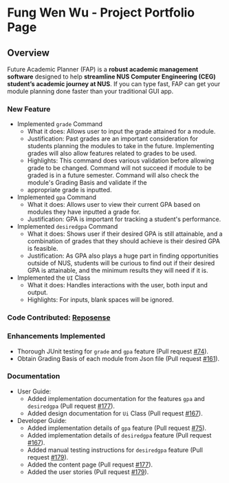 # Fung Wen Wu - Project Portfolio Page

## Overview

Future Academic Planner (FAP) is a **robust academic management software** designed to help **streamline NUS Computer
Engineering (CEG) student’s academic journey at NUS**. If you can type fast, FAP can get your module planning done
faster than your traditional GUI app.

### New Feature

- Implemented `grade` Command 
  - What it does: Allows user to input the grade attained for a module.
  - Justification: Past grades are an important consideration for students planning the modules to take in the future. 
  Implementing grades will also allow features related to grades to be used.
  - Highlights: This command does various validation before allowing grade to be changed. Command will not succeed if 
  module to be graded is in a future semester. Command will also check the module's Grading Basis and validate if the 
  - appropriate grade is inputted.
- Implemented `gpa` Command
  - What it does: Allows user to view their current GPA based on modules they have inputted a grade for.
  - Justification: GPA is important for tracking a student's performance.
- Implemented `desiredgpa` Command
    - What it does: Shows user if their desired GPA is still attainable, and a combination of grades that they should 
  achieve is their desired GPA is feasible.
    - Justification: As GPA also plays a huge part in finding opportunities outside of NUS, students will be curious to 
  find out if their desired GPA is attainable, and the minimum results they will need if it is.
- Implemented the `UI` Class
  - What it does: Handles interactions with the user, both input and output.
  - Highlights: For inputs, blank spaces will be ignored.

### Code Contributed: [Reposense](https://nus-cs2113-ay2324s2.github.io/tp-dashboard/?search=fungg0&breakdown=true)

### Enhancements Implemented

- Thorough JUnit testing for `grade` and `gpa` feature (Pull request [#74](https://github.com/AY2324S2-CS2113-W14-3/tp/pull/74)).
- Obtain Grading Basis of each module from Json file (Pull request [#161](https://github.com/AY2324S2-CS2113-W14-3/tp/pull/161)).

### Documentation

- User Guide:
  - Added implementation documentation for the features `gpa` and `desiredgpa` (Pull request [#177](https://github.com/AY2324S2-CS2113-W14-3/tp/pull/177)).
  - Added design documentation for `Ui` Class (Pull request [#167](https://github.com/AY2324S2-CS2113-W14-3/tp/pull/167)).
- Developer Guide:
  - Added implementation details of `gpa` feature (Pull request [#75](https://github.com/AY2324S2-CS2113-W14-3/tp/pull/75)).
  - Added implementation details of `desiredgpa` feature (Pull request [#167](https://github.com/AY2324S2-CS2113-W14-3/tp/pull/167)).
  - Added manual testing instructions for `desiredgpa` feature (Pull request [#179](https://github.com/AY2324S2-CS2113-W14-3/tp/pull/179)).
  - Added the content page (Pull request [#177](https://github.com/AY2324S2-CS2113-W14-3/tp/pull/177)).
  - Added the user stories (Pull request [#179](https://github.com/AY2324S2-CS2113-W14-3/tp/pull/179)).

